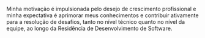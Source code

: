 
Minha motivação é impulsionada pelo desejo de crescimento profissional e minha expectativa é aprimorar meus conhecimentos e contribuir ativamente para a resolução de desafios, tanto no nível técnico quanto no nível da equipe, ao longo da Residência de Desenvolvimento de Software.